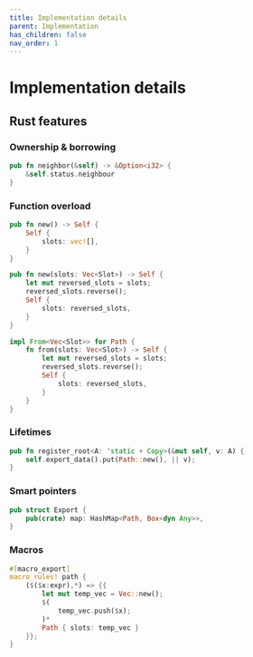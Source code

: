 ```yaml
---
title: Implementation details
parent: Implementation
has_children: false
nav_order: 1
---
```


# Implementation details

## Rust features

### Ownership & borrowing

```rust
pub fn neighbor(&self) -> &Option<i32> {
    &self.status.neighbour
}
```

### Function overload

```rust
pub fn new() -> Self {
    Self {
        slots: vec![],
    }
}

pub fn new(slots: Vec<Slot>) -> Self {
    let mut reversed_slots = slots;
    reversed_slots.reverse();
    Self {
        slots: reversed_slots,
    }
}
```

```rust
impl From<Vec<Slot>> for Path {
    fn from(slots: Vec<Slot>) -> Self {
        let mut reversed_slots = slots;
        reversed_slots.reverse();
        Self {
            slots: reversed_slots,
        }
    }
}

```

### Lifetimes

```rust
pub fn register_root<A: 'static + Copy>(&mut self, v: A) {
    self.export_data().put(Path::new(), || v);
}
```

### Smart pointers

```rust
pub struct Export {
    pub(crate) map: HashMap<Path, Box<dyn Any>>,
}
```

### Macros

```rust
#[macro_export]
macro_rules! path {
    ($($x:expr),*) => {{
        let mut temp_vec = Vec::new();
        $(
            temp_vec.push($x);
        )*
        Path { slots: temp_vec }
    }};
}
```
